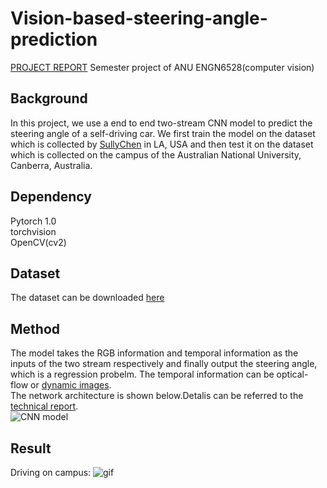 # Vision-based-steering-angle-prediction
[PROJECT REPORT](https://github.com/huangchaoxing/Vision-based-steering-angle-prediction/blob/master/report.pdf)
Semester project of ANU ENGN6528(computer vision)
## Background  
In this project, we use a end to end two-stream CNN model to predict the steering angle of a self-driving car. We first train the model on the dataset which is collected by [SullyChen](https://github.com/SullyChen) in LA, USA and then test it on the dataset which is collected on the campus of the Australian National University, Canberra, Australia.   
## Dependency 
Pytorch 1.0  
torchvision  
OpenCV(cv2)  

## Dataset
The dataset can be downloaded [here](https://github.com/SullyChen/driving-datasets)  
 
 ## Method  
 The model takes the RGB information and temporal information as the inputs of the two stream respectively and finally output the steering angle, which is a regression probelm. The temporal information can be optical-flow or [dynamic images](https://www.egavves.com/data/cvpr2016bilen.pdf).   
 The network architecture is shown below.Detalis can be referred to the [technical report](https://github.com/huangchaoxing/Vision-based-steering-angle-prediction/blob/master/report.pdf).  
![CNN model](https://github.com/huangchaoxing/Vision-based-steering-angle-prediction/blob/master/model.png)

## Result
Driving on campus:
![gif](https://github.com/huangchaoxing/Vision-based-steering-angle-prediction/blob/master/demo.gif)
